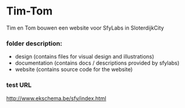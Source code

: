 # Tim-Tom
Tim en Tom bouwen een website
voor SfyLabs in SloterdijkCity

### folder description:

- design (contains files for visual design and illustrations)
- documentation (contains docs / descriptions provided by sfylabs)
- website (contains source code for the website)

### test URL
http://www.ekschema.be/sfy/index.html


